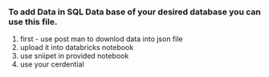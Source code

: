### To add Data in SQL Data base of your desired database you can use this file.

1. first - use post man to downlod data into json file
2. upload it into databricks notebook
3. use sniipet in provided notebook
4. use your cerdential
